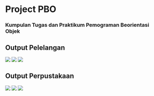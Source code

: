 <h1 align="left">Project PBO</h1>
<h3 align="left">Kumpulan Tugas dan Praktikum Pemograman Beorientasi Objek</h3>

<h2 align="left">Output Pelelangan</h2>
<img src="https://user-images.githubusercontent.com/71278187/153739644-b146c5dc-40a0-4244-907e-f9722f4f47a2.png">
<img src="https://user-images.githubusercontent.com/71278187/153739665-d5453cea-63f2-477b-acf3-d7908721c096.png">
<img src="https://user-images.githubusercontent.com/71278187/153739675-c6f6f338-7ec3-46e4-a9b2-4a464765655e.png">

<h2 align="left">Output Perpustakaan</h2>
<img src="https://user-images.githubusercontent.com/71278187/153739644-b146c5dc-40a0-4244-907e-f9722f4f47a2.png">
<img src="https://user-images.githubusercontent.com/71278187/153739665-d5453cea-63f2-477b-acf3-d7908721c096.png">
<img src="https://user-images.githubusercontent.com/71278187/153739675-c6f6f338-7ec3-46e4-a9b2-4a464765655e.png">
